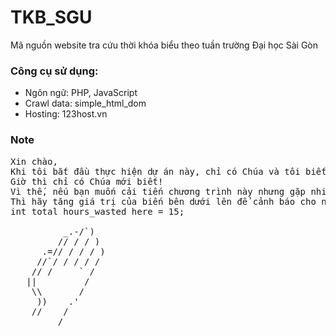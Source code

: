 # TKB_SGU
Mã nguồn website tra cứu thời khóa biểu theo tuần trường Đại học Sài Gòn

### Công cụ sử dụng:
+ Ngôn ngữ: PHP, JavaScript
+ Crawl data: simple_html_dom
+ Hosting: 123host.vn

### Note
<pre>
Xin chào,
Khi tôi bắt đầu thực hiện dự án này, chỉ có Chúa và tôi biết cách chạy nó.
Giờ thì chỉ có Chúa mới biết!
Vì thế, nếu bạn muốn cải tiến chương trình này nhưng gặp nhiều bug (khả năng cao là bạn sẽ gặp)
Thì hãy tăng giá trị của biến bên dưới lên để cảnh báo cho người tiếp theo!
int total hours_wasted here = 15;

          _.-/`)
         // / / )
      .=// / / / )
     //`/ / / / /
    // /     ` /
   ||         /
    \\       /
     ))    .'
    //    /
         /
</pre>
